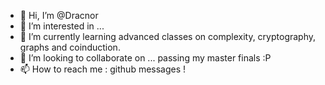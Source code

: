 - 👋 Hi, I’m @Dracnor
- 👀 I’m interested in ...
- 🌱 I’m currently learning advanced classes on complexity, cryptography, graphs and coinduction. 
- 💞️ I’m looking to collaborate on ... passing my master finals :P
- 📫 How to reach me : github messages !

<!---
Dracnor/Dracnor is a ✨ special ✨ repository because its `README.md` (this file) appears on your GitHub profile.
You can click the Preview link to take a look at your changes.
--->
